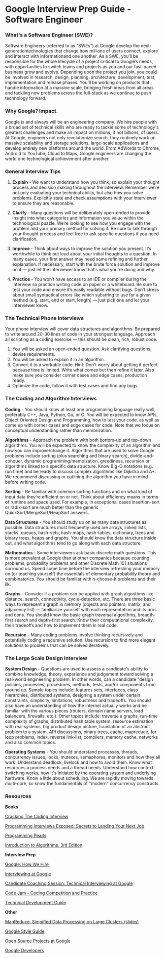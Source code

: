 # Google Interview Prep Guide - Software Engineer

### What's a Software Engineer (SWE)?

Software Engineers (referred to as “SWEs”) at Google develop the next-generationtechnologies that change how millions of users connect, explore and interact with informationand one another. As a SWE, you’ll be responsible for the whole lifecycle of a project critical to Google’s needs, with opportunities to switch teams and projects as you and our fast-paced business grow and evolve. Depending upon the project you join, you could be involved in research, design, planning, architecture, development, test, implementation and release phases. You'll be working on products that handle information at a massive scale, bringing fresh ideas from all areas and tackling new problems across the full-stack as we continue to push technology forward.

### Why Google? Impact.

Google is and always will be an engineering company. We hire people with a broad set of technical skills who are ready to tackle some of technology's greatest challenges and make an impact on millions, if not billions, of users. At Google, engineers not only revolutionize search, they routinely work on massive scalability and storage solutions, large-scale applications and develop entirely new platforms around the world. From AdWords to Chrome, Android to YouTube, Cloud to Maps, Google engineers are changing the world one technological achievement after another.

### General Interview Tips

1. **Explain** - We want to understand how you think, so explain your thought process and decision making throughout the interview. Remember we’re not only evaluating your technical ability, but also how you solve problems. Explicitly state and check assumptions with your interviewer to ensure they are reasonable.

2. **Clarify** - Many questions will be deliberately open-ended to provide insight into what categories and information you value within the technological puzzle. We’re looking to see how you engage with the problem and your primary method for solving it. Be sure to talk through your thought process and feel free to ask specific questions if you need clarification.

3. **Improve** - Think about ways to improve the solution you present. It’s worthwhile to think out loud about your initial thoughts to a question. In many cases, your first answer may need some refining and further explanation. If necessary, start with the brute force solution and improve on it — just let the interviewer know that's what you're doing and why.

4. **Practice** - You won’t have access to an IDE or compiler during the interview so practice writing code on paper or a whiteboard. Be sure to test your code and ensure it’s easily readable without bugs. Don’t stress about small syntactical errors like which substring to use for a given method (e.g. start, end or start, length) — just pick one and let your interviewer know.

### The Technical Phone Interviews

Your phone interview will cover data structures and algorithms. Be prepared to write around 20-30 lines of code in your strongest language. Approach all scripting as a coding exercise — this should be clean, rich, robust code.

1. You will be asked an open-ended question. Ask clarifying questions, devise requirements.
2. You will be asked to explain it in an algorithm.
3. Convert it to a workable code. Hint: Don't worry about getting it perfect because time is limited. Write what comes but then refine it later. Also make sure you consider corner cases and edge cases, production ready.
4. Optimize the code, follow it with test cases and find any bugs.

### The Coding and Algorithm Interviews

**Coding** - You should know at least one programming language really well, preferably C++, Java, Python, Go, or C. You will be expected to know APIs, Object Oriented Design and Programming, how to test your code, as well as come up with corner cases and edge cases for code. Note that we focus on conceptual understanding rather than memorization.

**Algorithms** - Approach the problem with both bottom-up and top-down algorithms. You will be expected to know the complexity of an algorithm and how you can improve/change it. Algorithms that are used to solve Google problems include sorting (plus searching and binary search), divide-and-conquer, dynamic programming/memoization, greediness, recursion or algorithms linked to a specific data structure. Know Big-O notations (e.g. run time) and be ready to discuss complex algorithms like Dijkstra and A\*. We recommend discussing or outlining the algorithm you have in mind before writing code.

**Sorting** - Be familiar with common sorting functions and on what kind of input data they’re efficient on or not. Think about efficiency means in terms of runtime and space used. For example, in exceptional cases insertion-sort or radix-sort are much better than the generic QuickSort/MergeSort/HeapSort answers.

**Data Structures** - You should study up on as many data structures as possible. Data structures most frequently used are arrays, linked lists, stacks, queues, hash-sets, hash-maps, hash-tables, dictionary, trees and binary trees, heaps and graphs. You should know the data structure inside out, and what algorithms tend to go along with each data structure.

**Mathematics** - Some interviewers ask basic discrete math questions. This is more prevalent at Google than at other companies because counting problems, probability problems and other Discrete Math 101 situations surround us. Spend some time before the interview refreshing your memory on (or teaching yourself) the essentials of elementary probability theory and combinatorics. You should be familiar with n-choose-k problems and their ilk.

**Graphs** - Consider if a problem can be applied with graph algorithms like distance, search, connectivity, cycle-detection, etc. There are three basic ways to represent a graph in memory (objects and pointers, matrix, and adjacency list) — familiarize yourself with each representation and its pros and cons. You should know the basic graph traversal algorithms, breadth-first search and depth-first search. Know their computational complexity, their tradeoffs and how to implement them in real code.

**Recursion** - Many coding problems involve thinking recursively and potentially coding a recursive solution. Use recursion to find more elegant solutions to problems that can be solved iteratively.

### The Large Scale Design Interview

**System Design** ​- ​Questions are used to assess a candidate's ability to combine knowledge, theory, experience and judgement toward solving a real-world engineering problem. In other words, can a candidate "design policies, processes, procedures, methods, tests, and/or components from ground up. Sample topics include: features sets, interfaces, class hierarchies, distributed systems, designing a system under certain constraints, simplicity, limitations, robustness and tradeoffs. You should also have an understanding of how the internet actually works and be familiar with the various pieces (routers, domain name servers, load balancers, firewalls, etc.). Other topics include: traverse a graphs, run-time complexity of graphs, distributed hash table system, resource estimation with real systems, big product design picture, translation of an abstract problem to a system, API discussions, binary trees, cache, mapreduce, for loop problems, index, reverse link-list, compilers, memory cache, networks and also common topics.

**Operating Systems** ​- You should understand processes, threads, concurrency issues, locks, mutexes, semaphores, monitors and how they all work. Understand deadlock, livelock and how to avoid them. Know what resources a process needs and a thread needs. Understand how context switching works, how it's initiated by the operating system and underlying hardware. Know a little about scheduling. We are rapidly moving towards multi-core, so know the fundamentals of "modern" concurrency constructs.

### Resources

**Books**

[Cracking The Coding Interview](https://books.google.ie/books?id=nlgWywAACAAJ&dq=Cracking+the+Coding+Interview&hl=en&sa=X&ei=hUTtUfXVCoSg4gS5v4C4BQ)

[Programming Interviews Exposed: Secrets to Landing Your Next Job](https://books.google.com/books/about/Programming_Interviews_Exposed.html?id=9_by-rpCSSUC&hl=en)

[Programming Pearls](https://books.google.com/books/about/Programming_Pearls_2_E.html?id=vyhrriC6qcEC&hl=en)

[Introduction to Algorithms, 3rd Edition](https://books.google.com/books/about/Introduction_to_Algorithms.html?id=VK9hPgAACAAJ&hl=en)

**Interview Prep**

[Google: How We Hire](https://careers.google.com/how-we-hire/)

[Interviewing at Google](https://careers.google.com/how-we-hire/interview/)

[Candidate Coaching Session: Technical Interviewing at Google](https://www.youtube.com/watch?v=oWbUtlUhwa8)

[Code Jam - Coding Competition and Practice](https://codingcompetitions.withgoogle.com/codejam)

[Technical Development Guide](https://techdevguide.withgoogle.com/)

**Other**

[MapReduce: Simpified Data Processing on Large Clusters (slides)](https://research.google.com/archive/mapreduce-osdi04-slides/index.html)

[Google Style Guide](https://github.com/google/styleguide)

[Open Source Projects at Google](https://opensource.google/projects/explore/featured)

[Google Developers](https://developers.google.com)
